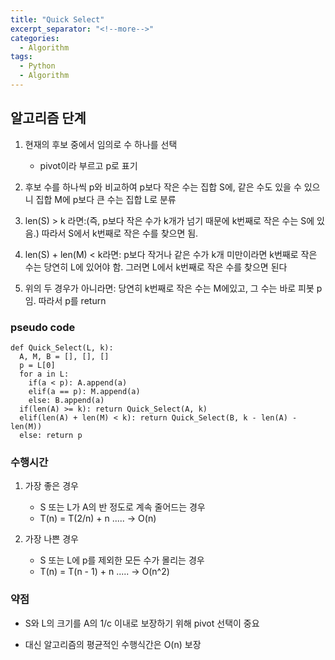 ```yaml
---
title: "Quick Select"
excerpt_separator: "<!--more-->"
categories:
  - Algorithm
tags:
  - Python
  - Algorithm
---
```


## 알고리즘 단계

1. 현재의 후보 중에서 임의로 수 하나를 선택

   - pivot이라 부르고 p로 표기

2. 후보 수를 하나씩 p와 비교하여 p보다 작은 수는 집합 S에, 같은 수도 있을 수 있으니 집합 M에 p보다 큰 수는 집합 L로 분류
3. len(S) > k 라면:(즉, p보다 작은 수가 k개가 넘기 때문에 k번째로 작은 수는 S에 있음.) 따라서 S에서 k번째로 작은 수를 찾으면 됨.
4. len(S) + len(M) < k라면: p보다 작거나 같은 수가 k개 미만이라면 k번째로 작은 수는 당연히 L에 있어야 함. 그러면 L에서 k번째로 작은 수를 찾으면 된다
5. 위의 두 경우가 아니라면: 당연히 k번째로 작은 수는 M에있고, 그 수는 바로 피봇 p임. 따라서 p를 return

### pseudo code

<!-- prettier-ignore -->
```
def Quick_Select(L, k):
  A, M, B = [], [], []
  p = L[0]
  for a in L:
    if(a < p): A.append(a)
    elif(a == p): M.append(a)
    else: B.append(a)
  if(len(A) >= k): return Quick_Select(A, k)
  elif(len(A) + len(M) < k): return Quick_Select(B, k - len(A) - len(M))
  else: return p
```

### 수행시간

1. 가장 좋은 경우

   - S 또는 L가 A의 반 정도로 계속 줄어드는 경우
   - T(n) = T(2/n) + n ..... -> O(n)

2. 가장 나쁜 경우

   - S 또는 L에 p를 제외한 모든 수가 몰리는 경우
   - T(n) = T(n - 1) + n ..... -> O(n^2)

### 약점

- S와 L의 크기를 A의 1/c 이내로 보장하기 위해 pivot 선택이 중요

- 대신 알고리즘의 평균적인 수행식간은 O(n) 보장
